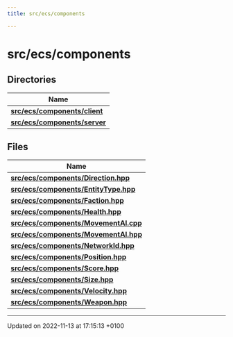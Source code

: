 ```yaml
---
title: src/ecs/components

---
```


# src/ecs/components



## Directories

| Name           |
| -------------- |
| **[src/ecs/components/client](Files/dir_ab0a5ce78cc1345b2f292773c1232112.md#dir-src/ecs/components/client)**  |
| **[src/ecs/components/server](Files/dir_a83849123e93de1405174e2beca1638f.md#dir-src/ecs/components/server)**  |

## Files

| Name           |
| -------------- |
| **[src/ecs/components/Direction.hpp](Files/_direction_8hpp.md#file-direction.hpp)**  |
| **[src/ecs/components/EntityType.hpp](Files/_entity_type_8hpp.md#file-entitytype.hpp)**  |
| **[src/ecs/components/Faction.hpp](Files/_faction_8hpp.md#file-faction.hpp)**  |
| **[src/ecs/components/Health.hpp](Files/_health_8hpp.md#file-health.hpp)**  |
| **[src/ecs/components/MovementAI.cpp](Files/_movement_a_i_8cpp.md#file-movementai.cpp)**  |
| **[src/ecs/components/MovementAI.hpp](Files/_movement_a_i_8hpp.md#file-movementai.hpp)**  |
| **[src/ecs/components/NetworkId.hpp](Files/_network_id_8hpp.md#file-networkid.hpp)**  |
| **[src/ecs/components/Position.hpp](Files/_position_8hpp.md#file-position.hpp)**  |
| **[src/ecs/components/Score.hpp](Files/_score_8hpp.md#file-score.hpp)**  |
| **[src/ecs/components/Size.hpp](Files/_size_8hpp.md#file-size.hpp)**  |
| **[src/ecs/components/Velocity.hpp](Files/_velocity_8hpp.md#file-velocity.hpp)**  |
| **[src/ecs/components/Weapon.hpp](Files/_weapon_8hpp.md#file-weapon.hpp)**  |






-------------------------------

Updated on 2022-11-13 at 17:15:13 +0100
